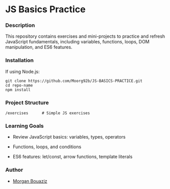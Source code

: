 # JS Basics Practice

### Description

This repository contains exercises and mini-projects to practice and refresh JavaScript fundamentals, including variables, functions, loops, DOM manipulation, and ES6 features.

### Installation

If using Node.js:

```
git clone https://github.com/Moorg92b/JS-BASICS-PRACTICE.git
cd repo-name
npm install
```

### Project Structure

```
/exercises      # Simple JS exercises
```

### Learning Goals

- Review JavaScript basics: variables, types, operators

- Functions, loops, and conditions

- ES6 features: let/const, arrow functions, template literals

### Author

- [Morgan Bouaziz](https://github.com/Morg92b)
